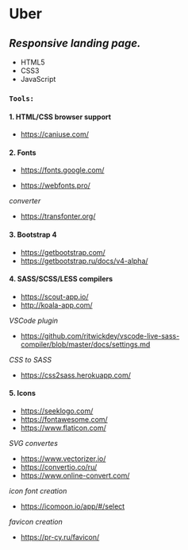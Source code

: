 # **Uber**

## **_Responsive landing page._**

- HTML5
- CSS3
- JavaScript


### **`Tools:`**
#### 1. HTML/CSS browser support 
  - https://caniuse.com/

#### 2. Fonts
  - https://fonts.google.com/

  - https://webfonts.pro/

  _converter_

  - https://transfonter.org/

#### 3. Bootstrap 4
- https://getbootstrap.com/
- https://getbootstrap.ru/docs/v4-alpha/

#### 4. SASS/SCSS/LESS compilers
- https://scout-app.io/
- http://koala-app.com/

_VSCode plugin_
- https://github.com/ritwickdey/vscode-live-sass-compiler/blob/master/docs/settings.md

_CSS to SASS_
- https://css2sass.herokuapp.com/

#### 5. Icons
- https://seeklogo.com/
- https://fontawesome.com/
- https://www.flaticon.com/

_SVG convertes_
- https://www.vectorizer.io/
- https://convertio.co/ru/
- https://www.online-convert.com/

_icon font creation_
- https://icomoon.io/app/#/select

_favicon creation_
- https://pr-cy.ru/favicon/